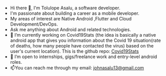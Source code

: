 



- Hi there 👋, I'm Tolulope Asalu, a software developer.
- I'm passionate about building a career as a mobile developer.
- My areas of interest are Native Android ,Flutter and Cloud Development/DevOps.
- Ask me anything about Android and related technologies. 
- 🌱 I’m currently working on Covid19Stats (the idea is basically a native android app that gives you information about the Covid 19 situation(rate of deaths, how many people have contacted the virus) based on the user's current location). This is the github repo: [Covid19Stats](https://github.com/toluasalu/Covid19Stats)
- 👯 I’m open to internships, gigs/freelance work and entry-level android roles.
- 📫You can reach me through my email: [johnasalu13@gmail.com](johnasalu13@gmail.com)


